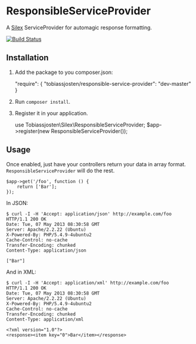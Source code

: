 # ResponsibleServiceProvider

A [Silex](http://silex.sensiolabs.org) ServiceProvider for automagic response formatting.

[![Build Status](https://travis-ci.org/tobiassjosten/ResponsibleServiceProvider.png?branch=master)](https://travis-ci.org/tobiassjosten/ResponsibleServiceProvider) 

## Installation

1) Add the package to you composer.json:

    "require": {
        "tobiassjosten/responsible-service-provider": "dev-master"
    }

2) Run `composer install`.

3) Register it in your application.

    use Tobiassjosten\Silex\ResponsibleServiceProvider;
    $app->register(new ResponsibleServiceProvider());

## Usage

Once enabled, just have your controllers return your data in array format. `ResponsibleServiceProvider` will do the rest.

    $app->get('/foo', function () {
        return ['Bar'];
    });

In JSON:

    $ curl -I -H 'Accept: application/json' http://example.com/foo
    HTTP/1.1 200 OK
    Date: Tue, 07 May 2013 08:30:58 GMT
    Server: Apache/2.2.22 (Ubuntu)
    X-Powered-By: PHP/5.4.9-4ubuntu2
    Cache-Control: no-cache
    Transfer-Encoding: chunked
    Content-Type: application/json
    
    ["Bar"]

And in XML:

    $ curl -I -H 'Accept: application/xml' http://example.com/foo
    HTTP/1.1 200 OK
    Date: Tue, 07 May 2013 08:30:58 GMT
    Server: Apache/2.2.22 (Ubuntu)
    X-Powered-By: PHP/5.4.9-4ubuntu2
    Cache-Control: no-cache
    Transfer-Encoding: chunked
    Content-Type: application/xml
    
    <?xml version="1.0"?>
    <response><item key="0">Bar</item></response>
